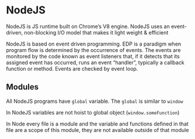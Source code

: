 # NodeJS

NodeJS is JS runtime built on Chrome’s V8 engine. NodeJS uses an event-driven, non-blocking I/O model that makes it light weight & efficient

NodeJS is based on event driven programming. EDP is a paradigm when program flow is determined by the occurrence of events. The events are monitored by the code known as event listeners that, if it detects that its assigned event has occurred, runs an event “handler”, typically a callback function or method. Events are checked by event loop.

## Modules

All NodeJS programs have `global` variable. The `global` is similar to `window`

In NodeJS variables are not hoist to global object (`window.someFunction`)

In Node every file is a module and the variable and functions defined in that file are a scope of this module, they are not available outside of that module
